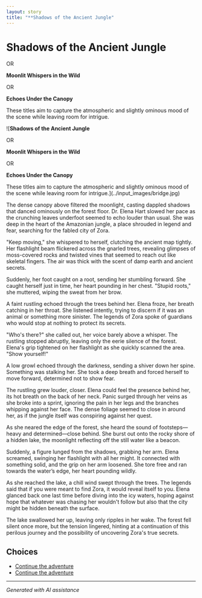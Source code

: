 ```yaml
---
layout: story
title: "**Shadows of the Ancient Jungle"
---
```


# **Shadows of the Ancient Jungle**

OR

**Moonlit Whispers in the Wild**

OR

**Echoes Under the Canopy**

These titles aim to capture the atmospheric and slightly ominous mood of the scene while leaving room for intrigue.

![**Shadows of the Ancient Jungle**

OR

**Moonlit Whispers in the Wild**

OR

**Echoes Under the Canopy**

These titles aim to capture the atmospheric and slightly ominous mood of the scene while leaving room for intrigue.](../input_images/bridge.jpg)

The dense canopy above filtered the moonlight, casting dappled shadows that danced ominously on the forest floor. Dr. Elena Hart slowed her pace as the crunching leaves underfoot seemed to echo louder than usual. She was deep in the heart of the Amazonian jungle, a place shrouded in legend and fear, searching for the fabled city of Zora.

"Keep moving," she whispered to herself, clutching the ancient map tightly. Her flashlight beam flickered across the gnarled trees, revealing glimpses of moss-covered rocks and twisted vines that seemed to reach out like skeletal fingers. The air was thick with the scent of damp earth and ancient secrets.

Suddenly, her foot caught on a root, sending her stumbling forward. She caught herself just in time, her heart pounding in her chest. "Stupid roots," she muttered, wiping the sweat from her brow.

A faint rustling echoed through the trees behind her. Elena froze, her breath catching in her throat. She listened intently, trying to discern if it was an animal or something more sinister. The legends of Zora spoke of guardians who would stop at nothing to protect its secrets.

"Who's there?" she called out, her voice barely above a whisper. The rustling stopped abruptly, leaving only the eerie silence of the forest. Elena's grip tightened on her flashlight as she quickly scanned the area. "Show yourself!"

A low growl echoed through the darkness, sending a shiver down her spine. Something was stalking her. She took a deep breath and forced herself to move forward, determined not to show fear.

The rustling grew louder, closer. Elena could feel the presence behind her, its hot breath on the back of her neck. Panic surged through her veins as she broke into a sprint, ignoring the pain in her legs and the branches whipping against her face. The dense foliage seemed to close in around her, as if the jungle itself was conspiring against her quest.

As she neared the edge of the forest, she heard the sound of footsteps—heavy and determined—close behind. She burst out onto the rocky shore of a hidden lake, the moonlight reflecting off the still water like a beacon.

Suddenly, a figure lunged from the shadows, grabbing her arm. Elena screamed, swinging her flashlight with all her might. It connected with something solid, and the grip on her arm loosened. She tore free and ran towards the water’s edge, her heart pounding wildly.

As she reached the lake, a chill wind swept through the trees. The legends said that if you were meant to find Zora, it would reveal itself to you. Elena glanced back one last time before diving into the icy waters, hoping against hope that whatever was chasing her wouldn't follow but also that the city might be hidden beneath the surface.

The lake swallowed her up, leaving only ripples in her wake. The forest fell silent once more, but the tension lingered, hinting at a continuation of this perilous journey and the possibility of uncovering Zora's true secrets.


## Choices

* [Continue the adventure](./20221014_124553)
* [Continue the adventure](./B0BHLH14NQ.01._SCLZZZZZZZ_SX500_)


---
*Generated with AI assistance*
